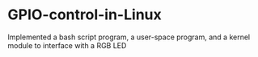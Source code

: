 # GPIO-control-in-Linux
Implemented a bash script program, a user-space program, and a kernel module  to interface with a RGB LED
